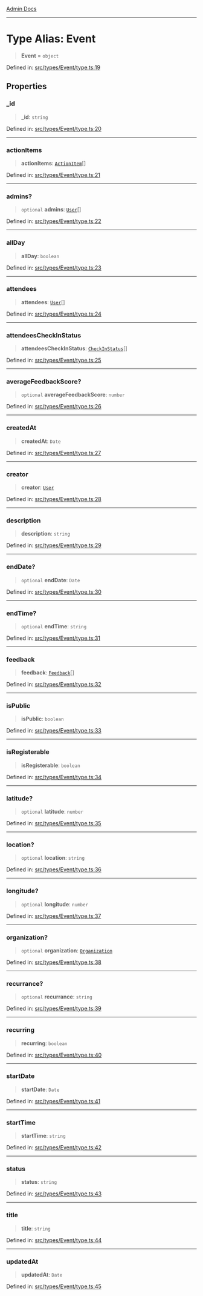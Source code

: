 [Admin Docs](/)

***

# Type Alias: Event

> **Event** = `object`

Defined in: [src/types/Event/type.ts:19](https://github.com/PalisadoesFoundation/talawa-admin/blob/main/src/types/Event/type.ts#L19)

## Properties

### \_id

> **\_id**: `string`

Defined in: [src/types/Event/type.ts:20](https://github.com/PalisadoesFoundation/talawa-admin/blob/main/src/types/Event/type.ts#L20)

***

### actionItems

> **actionItems**: [`ActionItem`](types\actionItem\README\type-aliases\ActionItem.md)[]

Defined in: [src/types/Event/type.ts:21](https://github.com/PalisadoesFoundation/talawa-admin/blob/main/src/types/Event/type.ts#L21)

***

### admins?

> `optional` **admins**: [`User`](types\Event\type\README\type-aliases\User.md)[]

Defined in: [src/types/Event/type.ts:22](https://github.com/PalisadoesFoundation/talawa-admin/blob/main/src/types/Event/type.ts#L22)

***

### allDay

> **allDay**: `boolean`

Defined in: [src/types/Event/type.ts:23](https://github.com/PalisadoesFoundation/talawa-admin/blob/main/src/types/Event/type.ts#L23)

***

### attendees

> **attendees**: [`User`](types\Event\type\README\type-aliases\User.md)[]

Defined in: [src/types/Event/type.ts:24](https://github.com/PalisadoesFoundation/talawa-admin/blob/main/src/types/Event/type.ts#L24)

***

### attendeesCheckInStatus

> **attendeesCheckInStatus**: [`CheckInStatus`](types\CheckIn\type\README\type-aliases\CheckInStatus.md)[]

Defined in: [src/types/Event/type.ts:25](https://github.com/PalisadoesFoundation/talawa-admin/blob/main/src/types/Event/type.ts#L25)

***

### averageFeedbackScore?

> `optional` **averageFeedbackScore**: `number`

Defined in: [src/types/Event/type.ts:26](https://github.com/PalisadoesFoundation/talawa-admin/blob/main/src/types/Event/type.ts#L26)

***

### createdAt

> **createdAt**: `Date`

Defined in: [src/types/Event/type.ts:27](https://github.com/PalisadoesFoundation/talawa-admin/blob/main/src/types/Event/type.ts#L27)

***

### creator

> **creator**: [`User`](types\Event\type\README\type-aliases\User.md)

Defined in: [src/types/Event/type.ts:28](https://github.com/PalisadoesFoundation/talawa-admin/blob/main/src/types/Event/type.ts#L28)

***

### description

> **description**: `string`

Defined in: [src/types/Event/type.ts:29](https://github.com/PalisadoesFoundation/talawa-admin/blob/main/src/types/Event/type.ts#L29)

***

### endDate?

> `optional` **endDate**: `Date`

Defined in: [src/types/Event/type.ts:30](https://github.com/PalisadoesFoundation/talawa-admin/blob/main/src/types/Event/type.ts#L30)

***

### endTime?

> `optional` **endTime**: `string`

Defined in: [src/types/Event/type.ts:31](https://github.com/PalisadoesFoundation/talawa-admin/blob/main/src/types/Event/type.ts#L31)

***

### feedback

> **feedback**: [`Feedback`](types\Event\type\README\type-aliases\Feedback.md)[]

Defined in: [src/types/Event/type.ts:32](https://github.com/PalisadoesFoundation/talawa-admin/blob/main/src/types/Event/type.ts#L32)

***

### isPublic

> **isPublic**: `boolean`

Defined in: [src/types/Event/type.ts:33](https://github.com/PalisadoesFoundation/talawa-admin/blob/main/src/types/Event/type.ts#L33)

***

### isRegisterable

> **isRegisterable**: `boolean`

Defined in: [src/types/Event/type.ts:34](https://github.com/PalisadoesFoundation/talawa-admin/blob/main/src/types/Event/type.ts#L34)

***

### latitude?

> `optional` **latitude**: `number`

Defined in: [src/types/Event/type.ts:35](https://github.com/PalisadoesFoundation/talawa-admin/blob/main/src/types/Event/type.ts#L35)

***

### location?

> `optional` **location**: `string`

Defined in: [src/types/Event/type.ts:36](https://github.com/PalisadoesFoundation/talawa-admin/blob/main/src/types/Event/type.ts#L36)

***

### longitude?

> `optional` **longitude**: `number`

Defined in: [src/types/Event/type.ts:37](https://github.com/PalisadoesFoundation/talawa-admin/blob/main/src/types/Event/type.ts#L37)

***

### organization?

> `optional` **organization**: [`Organization`](types\Organization\type\README\type-aliases\Organization.md)

Defined in: [src/types/Event/type.ts:38](https://github.com/PalisadoesFoundation/talawa-admin/blob/main/src/types/Event/type.ts#L38)

***

### recurrance?

> `optional` **recurrance**: `string`

Defined in: [src/types/Event/type.ts:39](https://github.com/PalisadoesFoundation/talawa-admin/blob/main/src/types/Event/type.ts#L39)

***

### recurring

> **recurring**: `boolean`

Defined in: [src/types/Event/type.ts:40](https://github.com/PalisadoesFoundation/talawa-admin/blob/main/src/types/Event/type.ts#L40)

***

### startDate

> **startDate**: `Date`

Defined in: [src/types/Event/type.ts:41](https://github.com/PalisadoesFoundation/talawa-admin/blob/main/src/types/Event/type.ts#L41)

***

### startTime

> **startTime**: `string`

Defined in: [src/types/Event/type.ts:42](https://github.com/PalisadoesFoundation/talawa-admin/blob/main/src/types/Event/type.ts#L42)

***

### status

> **status**: `string`

Defined in: [src/types/Event/type.ts:43](https://github.com/PalisadoesFoundation/talawa-admin/blob/main/src/types/Event/type.ts#L43)

***

### title

> **title**: `string`

Defined in: [src/types/Event/type.ts:44](https://github.com/PalisadoesFoundation/talawa-admin/blob/main/src/types/Event/type.ts#L44)

***

### updatedAt

> **updatedAt**: `Date`

Defined in: [src/types/Event/type.ts:45](https://github.com/PalisadoesFoundation/talawa-admin/blob/main/src/types/Event/type.ts#L45)
